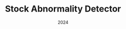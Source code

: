 ---
layout: project
type: project
image: img/stock-abnormality-detector/poster_compressed.png
title: "Stock Abnormality Detector"
date: 2024
published: true
labels:
  - Python
  - pandas
  - NumPy
  - Financial Machine Learning
  - PyTorch
  - Data Science
summary: "A stock abnormality detector that detects anomalies in stock trading data using a temporal convolutional autoencoder (TCNAE)."
projecturl: "https://github.com/tom21100227/TCN-stock-abnormality-detection"
---